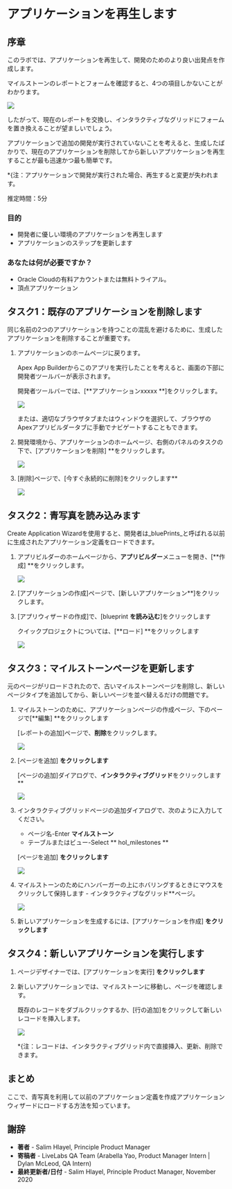 # アプリケーションを再生します

## 序章

このラボでは、アプリケーションを再生して、開発のためのより良い出発点を作成します。

マイルストーンのレポートとフォームを確認すると、4つの項目しかないことがわかります。

![](images/milestones.png " ")

したがって、現在のレポートを交換し、インタラクティブなグリッドにフォームを置き換えることが望ましいでしょう。

アプリケーションで追加の開発が実行されていないことを考えると、生成したばかりで、現在のアプリケーションを削除してから新しいアプリケーションを再生することが最も迅速かつ最も簡単です。

*{注：アプリケーションで開発が実行された場合、再生すると変更が失われます。

推定時間：5分

### 目的

- 開発者に優しい環境のアプリケーションを再生します
- アプリケーションのステップを更新します

### あなたは何が必要ですか？

- Oracle Cloudの有料アカウントまたは無料トライアル。
- 頂点アプリケーション

## タスク1：既存のアプリケーションを削除します

同じ名前の2つのアプリケーションを持つことの混乱を避けるために、生成したアプリケーションを削除することが重要です。

1. アプリケーションのホームページに戻ります。

   Apex App Builderからこのアプリを実行したことを考えると、画面の下部に開発者ツールバーが表示されます。

   開発者ツールバーでは、[**アプリケーションxxxxx **]をクリックします。

   ![](images/dev-toolbar.png " ")

   または、適切なブラウザタブまたはウィンドウを選択して、ブラウザのApexアプリビルダータブに手動でナビゲートすることもできます。

2. 開発環境から、アプリケーションのホームページ、右側のパネルのタスクの下で、[アプリケーションを削除] **をクリックします。

   ![](images/delete-app.png " ")

3. [削除]ページで、[今すぐ永続的に削除]をクリックします**

   ![](images/perm-delete-now.png " ")

## タスク2：青写真を読み込みます

Create Application Wizardを使用すると、開発者は_bluePrints_と呼ばれる以前に生成されたアプリケーション定義をロードできます。

1. アプリビルダーのホームページから、**アプリビルダー**メニューを開き、[**作成] **をクリックします。

   ![](images/go-create-app.png " ")

2. [アプリケーションの作成]ページで、[新しいアプリケーション**]をクリックします。

3. [アプリウィザードの作成]で、[blueprint **を読み込む**]をクリックします

   クイックプロジェクトについては、[**ロード] **をクリックします

   ![](images/load-blueprint.png " ")

## タスク3：マイルストーンページを更新します

元のページがリロードされたので、古いマイルストーンページを削除し、新しいページタイプを追加してから、新しいページを並べ替えるだけの問題です。

1. マイルストーンのために、アプリケーションページの作成ページ、下のページで[**編集] **をクリックします

   [レポートの追加]ページで、**削除**をクリックします。

   ![](images/delete-page.png " ")

2. [ページを追加] **をクリックします**

   [ページの追加]ダイアログで、**インタラクティブグリッド**をクリックします**

   ![](images/select-ig.png " ")

3. インタラクティブグリッドページの追加ダイアログで、次のように入力してください。
    - ページ名-Enter **マイルストーン**
    - テーブルまたはビュー-Select ** hol_milestones **

   [ページを追加] **をクリックします**

   ![](images/add-page.png " ")

4. マイルストーンのためにハンバーガーの上にホバリングするときにマウスをクリックして保持します - インタラクティブなグリッド**ページ。

   ![](images/drag-page.png " ")

5. 新しいアプリケーションを生成するには、[アプリケーションを作成] **をクリックします**

## タスク4：新しいアプリケーションを実行します

1. ページデザイナーでは、[アプリケーションを実行] **をクリックします**

2. 新しいアプリケーションでは、マイルストーンに移動し、ページを確認します。

   既存のレコードをダブルクリックするか、[行の追加]をクリックして新しいレコードを挿入します。

   ![](images/new-page.png " ")

   *{注：レコードは、インタラクティブグリッド内で直接挿入、更新、削除できます。

## **まとめ**

ここで、青写真を利用して以前のアプリケーション定義を作成アプリケーションウィザードにロードする方法を知っています。

## **謝辞**

  - **著者** - Salim Hlayel, Principle Product Manager
  - **寄稿者** - LiveLabs QA Team (Arabella Yao, Product Manager Intern | Dylan McLeod, QA Intern)
  - **最終更新者/日付** - Salim Hlayel, Principle Product Manager, November 2020
